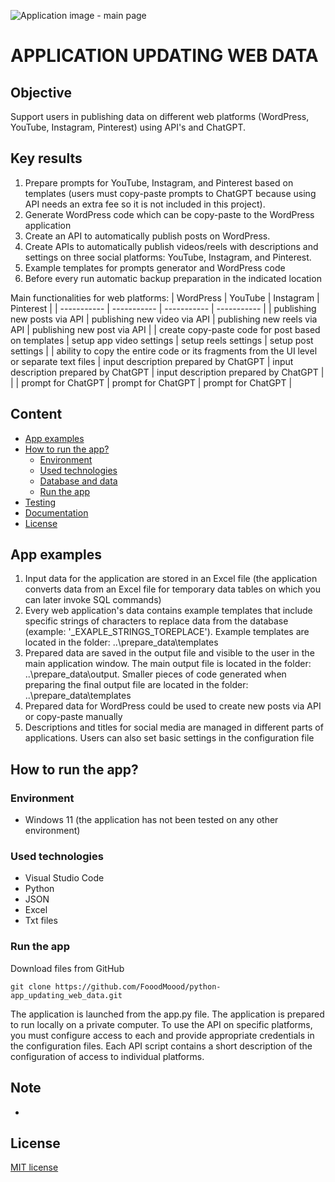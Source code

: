 ![Application image - main page]()

# APPLICATION UPDATING WEB DATA
## Objective
Support users in publishing data on different web platforms (WordPress, YouTube, Instagram, Pinterest) using API's and ChatGPT.

## Key results
1. Prepare prompts for YouTube, Instagram, and Pinterest based on templates (users must copy-paste prompts to ChatGPT because using API needs an extra fee so it is not included in this project).
2. Generate WordPress code which can be copy-paste to the WordPress application
3. Create an API to automatically publish posts on WordPress.
4. Create APIs to automatically publish videos/reels with descriptions and settings on three social platforms: YouTube, Instagram, and Pinterest.
5. Example templates for prompts generator and WordPress code
6. Before every run automatic backup preparation in the indicated location

Main functionalities for web platforms:
| WordPress | YouTube | Instagram | Pinterest |
| ----------- | ----------- | ----------- | ----------- |
| publishing new posts via API | publishing new video via API | publishing new reels via API | publishing new post via API |
| create copy-paste code for post based on templates | setup app video settings | setup reels settings | setup post settings |
| ability to copy the entire code or its fragments from the UI level or separate text files | input description prepared by ChatGPT | input description prepared by ChatGPT | input description prepared by ChatGPT |
| | prompt for ChatGPT | prompt for ChatGPT | prompt for ChatGPT | 

## Content
- [App examples](./README.md#app-examples)
- [How to run the app?](./README.md#how-to-run-the-app)
  - [Environment](./README.md#environment)
  - [Used technologies](./README.md#used-technologies)
  - [Database and data](./README.md#database-and-data)
  - [Run the app](./README.md#run-the-app)
- [Testing](./README.md#testing)
- [Documentation](./README.md#documentation)
- [License](./README.md#license)

## App examples

1. Input data for the application are stored in an Excel file (the application converts data from an Excel file for temporary data tables on which you can later invoke SQL commands)
2. Every web application's data contains example templates that include specific strings of characters to replace data from the database (example: '_EXAPLE_STRINGS_TOREPLACE'). Example templates are located in the folder: ..\prepare_data\templates
3. Prepared data are saved in the output file and visible to the user in the main application window. The main output file is located in the folder: ..\prepare_data\output. Smaller pieces of code generated when preparing the final output file are located in the folder: ..\prepare_data\templates
4. Prepared data for WordPress could be used to create new posts via API or copy-paste manually
5. Descriptions and titles for social media are managed in different parts of applications. Users can also set basic settings in the configuration file

## How to run the app?
### Environment
- Windows 11 (the application has not been tested on any other environment)

### Used technologies
- Visual Studio Code
- Python
- JSON
- Excel
- Txt files

### Run the app
Download files from GitHub
```
git clone https://github.com/FooodMoood/python-app_updating_web_data.git
```

The application is launched from the app.py file.
The application is prepared to run locally on a private computer.
To use the API on specific platforms, you must configure access to each and provide appropriate credentials in the configuration files.
Each API script contains a short description of the configuration of access to individual platforms.

## Note
-

## License
[MIT license](https://opensource.org/licenses/MIT)
